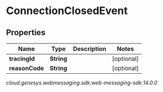 # ConnectionClosedEvent


## Properties

| Name | Type | Description | Notes |
| ------------ | ------------- | ------------- | ------------- |
| **tracingId** | **String** |  |  [optional] |
| **reasonCode** | **String** |  |  [optional] |




_cloud.genesys.webmessaging.sdk:web-messaging-sdk:14.0.0_
